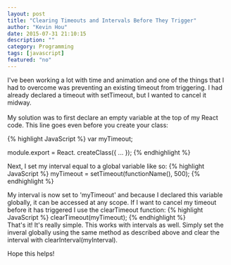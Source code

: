 ```yaml
---
layout: post
title: "Clearing Timeouts and Intervals Before They Trigger"
author: "Kevin Hou"
date: 2015-07-31 21:10:15
description: ""
category: Programming
tags: [javascript]
featured: "no"
---
```

I've been working a lot with time and animation and one of the things that I had to overcome was preventing an existing timeout from triggering. I had already declared a timeout with setTimeout, but I wanted to cancel it midway.
<br />
<br />
My solution was to first declare an empty variable at the top of my React code. This line goes even before you create your class:

{% highlight JavaScript %}
var myTimeout;

module.export = React. createClass({
  ...
});
{% endhighlight %}
 
Next, I set my interval equal to a global variable like so:
{% highlight JavaScript %}
myTimeout = setTimeout(functionName(), 500);
{% endhighlight %}

My interval is now set to 'myTimeout' and because I declared this variable globally, it can be accessed at any scope. If I want to cancel my timeout before it has triggered I use the clearTimeout function:
{% highlight JavaScript %}
clearTimeout(myTimeout);
{% endhighlight %}
<br />
That's it! It's really simple. This works with intervals as well. Simply set the inveral globally using the same method as described above and clear the interval with clearInterval(myInterval).
 
Hope this helps!